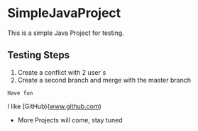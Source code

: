 # SimpleJavaProject

This is a simple Java Project for testing.

## Testing Steps

1. Create a conflict with 2 user`s
2. Create a second branch and merge with the master branch


```
Have fun
```

I like [GitHub)(www.github.com) 

* More Projects will come, stay tuned
